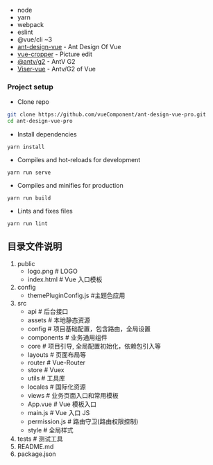 

- node
- yarn
- webpack
- eslint
- @vue/cli ~3
- [ant-design-vue](https://github.com/vueComponent/ant-design-vue) - Ant Design Of Vue 
- [vue-cropper](https://github.com/xyxiao001/vue-cropper) - Picture edit
- [@antv/g2](https://antv.alipay.com/zh-cn/index.html) - AntV G2
- [Viser-vue](https://viserjs.github.io/docs.html#/viser/guide/installation)  - Antv/G2 of Vue


### Project setup

- Clone repo
```bash
git clone https://github.com/vueComponent/ant-design-vue-pro.git
cd ant-design-vue-pro
```

- Install dependencies
```
yarn install
```

- Compiles and hot-reloads for development
```
yarn run serve
```

- Compiles and minifies for production
```
yarn run build
```

- Lints and fixes files
```
yarn run lint
```
## 目录文件说明
1. public 
   - logo.png             # LOGO
   - index.html           # Vue 入口模板
2. config
   - themePluginConfig.js #主题色应用
2. src
   - api                  # 后台接口
   - assets               # 本地静态资源
   - config               # 项目基础配置，包含路由，全局设置
   - components           # 业务通用组件
   - core                 # 项目引导, 全局配置初始化，依赖包引入等
   - layouts              # 页面布局等
   - router               # Vue-Router
   - store                # Vuex
   - utils                # 工具库
   - locales              # 国际化资源
   - views                # 业务页面入口和常用模板
   - App.vue              # Vue 模板入口
   - main.js              # Vue 入口 JS
   - permission.js        # 路由守卫(路由权限控制)
   - style                # 全局样式
3. tests                  # 测试工具
4. README.md
5. package.json